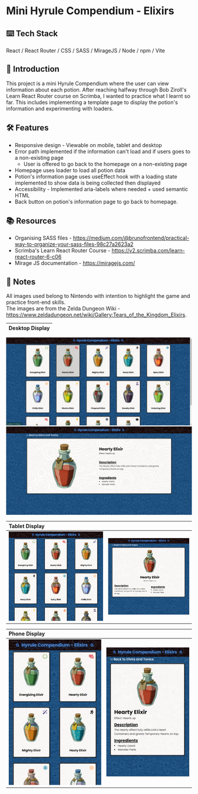 # Mini Hyrule Compendium - Elixirs

## ⌨️ Tech Stack
React / React Router / CSS / SASS / MirageJS / Node / npm / Vite 

## 🍼 Introduction
This project is a mini Hyrule Compendium where the user can view information about each potion. After reaching halfway through Bob Ziroll's Learn React Router course on Scrimba, I wanted to practice what I learnt so far. This includes implementing a template page to display the potion's information and experimenting with loaders. 
 
## 🛠️ Features
- Responsive design - Viewable on mobile, tablet and desktop
- Error path implemented if the information can't load and if users goes to a non-existing page
    - User is offered to go back to the homepage on a non-existing page
- Homepage uses loader to load all potion data
- Potion's information page uses useEffect hook with a loading state implemented to show data is being collected then displayed
- Accessibility - Implemented aria-labels where needed + used semantic HTML
- Back button on potion's information page to go back to homepage.
 
## 📚 Resources
- Organising SASS files - https://medium.com/@brunofrontend/practical-way-to-organize-your-sass-files-98c27a2623a2
- Scrimba's Learn React Router Course - https://v2.scrimba.com/learn-react-router-6-c06
- Mirage JS documentation - https://miragejs.com/ 

## 📝 Notes
All images used belong to Nintendo with intention to highlight the game and practice front-end skills.  
The images are from the Zelda Dungeon Wiki - https://www.zeldadungeon.net/wiki/Gallery:Tears_of_the_Kingdom_Elixirs.


Desktop Display|
| :--- |
![Homepage - desktop view](readme/homepage.png)
![Potion's information page - desktop view](readme/elixirPage.png)

 Tablet Display| |
| :--- | :--- |
![Homepage - tablet view](readme/homepageTablet.png) | ![Potion's information page - tablet view](readme/elixirPageTablet.png)

 Phone Display| |
| :--- | :--- |
![Homepage - tablet view](readme/homepageSmall.png) | ![Potion's information page - tablet view](readme/elixirPageSmall.png)




